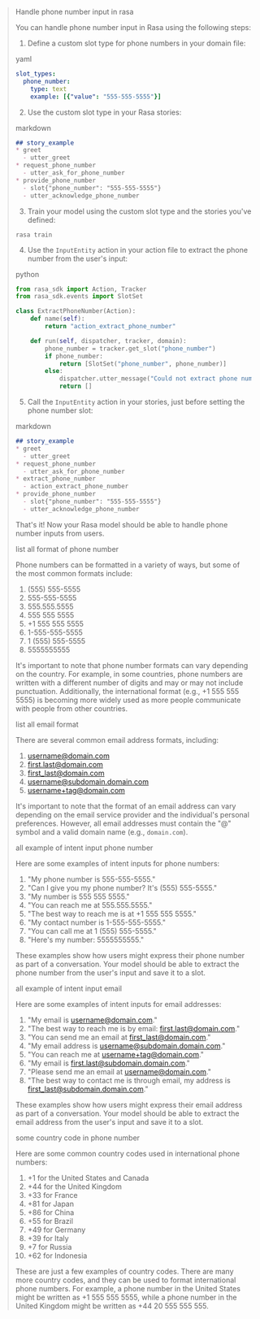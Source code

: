 > Handle phone number input in rasa
> 
> You can handle phone number input in Rasa using the following steps:
> 
> 1.  Define a custom slot type for phone numbers in your domain file:
> 
> yaml
> 
> ```yaml
> slot_types:
>   phone_number:
>     type: text
>     example: [{"value": "555-555-5555"}]
> ```
> 
> 2.  Use the custom slot type in your Rasa stories:
> 
> markdown
> 
> ```markdown
> ## story_example
> * greet
>   - utter_greet
> * request_phone_number
>   - utter_ask_for_phone_number
> * provide_phone_number
>   - slot{"phone_number": "555-555-5555"}
>   - utter_acknowledge_phone_number
> ```
> 
> 3.  Train your model using the custom slot type and the stories you've defined:
> 
> `rasa train`
> 
> 4.  Use the `InputEntity` action in your action file to extract the phone number from the user's input:
> 
> python
> 
> ```python
> from rasa_sdk import Action, Tracker
> from rasa_sdk.events import SlotSet
> 
> class ExtractPhoneNumber(Action):
>     def name(self):
>         return "action_extract_phone_number"
> 
>     def run(self, dispatcher, tracker, domain):
>         phone_number = tracker.get_slot("phone_number")
>         if phone_number:
>             return [SlotSet("phone_number", phone_number)]
>         else:
>             dispatcher.utter_message("Could not extract phone number")
>             return []
> ```
> 
> 5.  Call the `InputEntity` action in your stories, just before setting the phone number slot:
> 
> markdown
> 
> ```markdown
> ## story_example
> * greet
>   - utter_greet
> * request_phone_number
>   - utter_ask_for_phone_number
> * extract_phone_number
>   - action_extract_phone_number
> * provide_phone_number
>   - slot{"phone_number": "555-555-5555"}
>   - utter_acknowledge_phone_number
> ```
> 
> That's it! Now your Rasa model should be able to handle phone number inputs from users.
> 
> list all format of phone number
> 
> Phone numbers can be formatted in a variety of ways, but some of the most common formats include:
> 
> 1.  (555) 555-5555
> 2.  555-555-5555
> 3.  555.555.5555
> 4.  555 555 5555
> 5.  +1 555 555 5555
> 6.  1-555-555-5555
> 7.  1 (555) 555-5555
> 8.  5555555555
> 
> It's important to note that phone number formats can vary depending on the country. For example, in some countries, phone numbers are written with a different number of digits and may or may not include punctuation. Additionally, the international format (e.g., +1 555 555 5555) is becoming more widely used as more people communicate with people from other countries.
> 
> list all email format
> 
> There are several common email address formats, including:
> 
> 1.  [username@domain.com](mailto:username@domain.com)
> 2.  [first.last@domain.com](mailto:first.last@domain.com)
> 3.  [first\_last@domain.com](mailto:first_last@domain.com)
> 4.  [username@subdomain.domain.com](mailto:username@subdomain.domain.com)
> 5.  [username+tag@domain.com](mailto:username+tag@domain.com)
> 
> It's important to note that the format of an email address can vary depending on the email service provider and the individual's personal preferences. However, all email addresses must contain the "@" symbol and a valid domain name (e.g., `domain.com`).
> 
> all example of intent input phone number
> 
> Here are some examples of intent inputs for phone numbers:
> 
> 1.  "My phone number is 555-555-5555."
> 2.  "Can I give you my phone number? It's (555) 555-5555."
> 3.  "My number is 555 555 5555."
> 4.  "You can reach me at 555.555.5555."
> 5.  "The best way to reach me is at +1 555 555 5555."
> 6.  "My contact number is 1-555-555-5555."
> 7.  "You can call me at 1 (555) 555-5555."
> 8.  "Here's my number: 5555555555."
> 
> These examples show how users might express their phone number as part of a conversation. Your model should be able to extract the phone number from the user's input and save it to a slot.
> 
> all example of intent input email
> 
> Here are some examples of intent inputs for email addresses:
> 
> 1.  "My email is [username@domain.com](mailto:username@domain.com)."
> 2.  "The best way to reach me is by email: [first.last@domain.com](mailto:first.last@domain.com)."
> 3.  "You can send me an email at [first\_last@domain.com](mailto:first_last@domain.com)."
> 4.  "My email address is [username@subdomain.domain.com](mailto:username@subdomain.domain.com)."
> 5.  "You can reach me at [username+tag@domain.com](mailto:username+tag@domain.com)."
> 6.  "My email is [first.last@subdomain.domain.com](mailto:first.last@subdomain.domain.com)."
> 7.  "Please send me an email at [username@domain.com](mailto:username@domain.com)."
> 8.  "The best way to contact me is through email, my address is [first\_last@subdomain.domain.com](mailto:first_last@subdomain.domain.com)."
> 
> These examples show how users might express their email address as part of a conversation. Your model should be able to extract the email address from the user's input and save it to a slot.
> 
> some country code in phone number
> 
> Here are some common country codes used in international phone numbers:
> 
> 1.  +1 for the United States and Canada
> 2.  +44 for the United Kingdom
> 3.  +33 for France
> 4.  +81 for Japan
> 5.  +86 for China
> 6.  +55 for Brazil
> 7.  +49 for Germany
> 8.  +39 for Italy
> 9.  +7 for Russia
> 10.  +62 for Indonesia
> 
> These are just a few examples of country codes. There are many more country codes, and they can be used to format international phone numbers. For example, a phone number in the United States might be written as +1 555 555 5555, while a phone number in the United Kingdom might be written as +44 20 555 555 555.